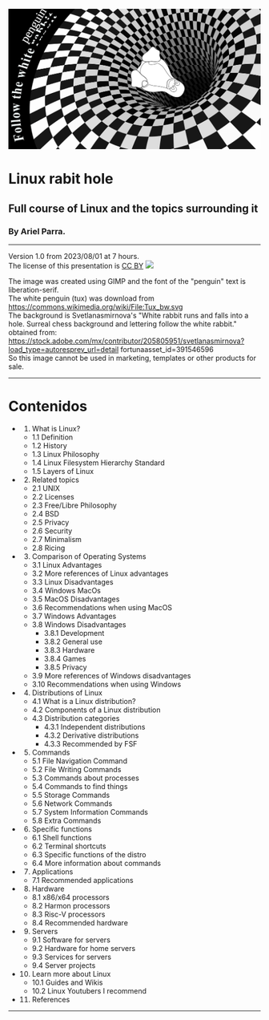 ![bg](./img/rabithole.png)
# Linux rabit hole
## Full course of Linux and the topics surrounding it
### By Ariel Parra.
---

Version 1.0 from 2023/08/01 at 7 hours. <br/>
The license of this presentation is [CC BY](https://creativecommons.org/licenses/by/4.0/) ![](https://licensebuttons.net/l/by/3.0/88x31.png)

The image was created using GIMP and the font of the "penguin" text is liberation-serif. <br/>
The white penguin (tux) was download from https://commons.wikimedia.org/wiki/File:Tux_bw.svg <br/>
The background is Svetlanasmirnova's "White rabbit runs and falls into a hole. Surreal chess background and lettering follow the white rabbit." obtained from: https://stock.adobe.com/mx/contributor/205805951/svetlanasmirnova?load_type=autoresprev_url=detail fortunaasset_id=391546596 <br/>
So this image cannot be used in marketing, templates or other products for sale.

---

# Contenidos

- 1. What is Linux?
    - 1.1 Definition
    - 1.2 History
    - 1.3 Linux Philosophy
    - 1.4 Linux Filesystem Hierarchy Standard
    - 1.5 Layers of Linux
- 2. Related topics
    - 2.1 UNIX
    - 2.2 Licenses
    - 2.3 Free/Libre Philosophy
    - 2.4 BSD
    - 2.5 Privacy
    - 2.6 Security
    - 2.7 Minimalism
    - 2.8 Ricing
- 3. Comparison of Operating Systems
    - 3.1 Linux Advantages
    - 3.2 More references of Linux advantages
    - 3.3 Linux Disadvantages 
    - 3.4 Windows MacOs
    - 3.5 MacOS Disadvantages
    - 3.6 Recommendations when using MacOS
    - 3.7 Windows Advantages
    - 3.8 Windows Disadvantages
        - 3.8.1 Development
        - 3.8.2 General use
        - 3.8.3 Hardware
        - 3.8.4 Games
        - 3.8.5 Privacy
    - 3.9 More references of Windows disadvantages
    - 3.10 Recommendations when using Windows
- 4. Distributions of Linux
    - 4.1 What is a Linux distribution?
    - 4.2 Components of a Linux distribution
    - 4.3 Distribution categories
        - 4.3.1 Independent distributions
        - 4.3.2 Derivative distributions
        - 4.3.3 Recommended by FSF
- 5. Commands
    - 5.1 File Navigation Command
    - 5.2 File Writing Commands
    - 5.3 Commands about processes
    - 5.4 Commands to find things
    - 5.5 Storage Commands
    - 5.6 Network Commands
    - 5.7 System Information Commands
    - 5.8 Extra Commands
- 6. Specific functions
    - 6.1 Shell functions
    - 6.2 Terminal shortcuts
    - 6.3 Specific functions of the distro
    - 6.4 More information about commands
- 7. Applications
    - 7.1 Recommended applications
- 8. Hardware
    - 8.1 x86/x64 processors
    - 8.2 Harmon processors
    - 8.3 Risc-V processors
    - 8.4 Recommended hardware
- 9. Servers
    - 9.1 Software for servers
    - 9.2 Hardware for home servers
    - 9.3 Services for servers
    - 9.4 Server projects
- 10. Learn more about Linux
    - 10.1 Guides and Wikis
    - 10.2 Linux Youtubers I recommend
- 11. References

---